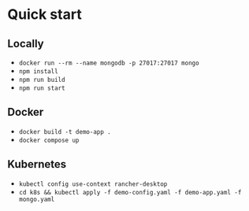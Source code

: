 # Quick start

## Locally

- `docker run --rm --name mongodb -p 27017:27017 mongo`
- `npm install`
- `npm run build`
- `npm run start`

## Docker

- `docker build -t demo-app .`
- `docker compose up`

## Kubernetes

- `kubectl config use-context rancher-desktop`
- `cd k8s && kubectl apply -f demo-config.yaml -f demo-app.yaml -f mongo.yaml`
